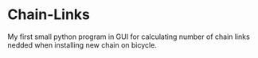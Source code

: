 # Chain-Links
My first small python program in GUI for calculating number of chain links nedded when installing new chain on bicycle.


